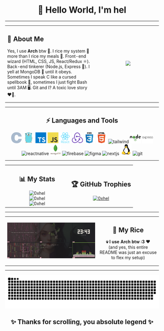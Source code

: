 <h1 align="center">👋 Hello World, I'm hel</h1>

---

<table>
  <tr>
    <td width="60%">
      <h2>🖤 About Me</h2>
      <p>
      Yes, I use <b>Arch</b> btw 🐧.  
      I rice my system 🎨 more than I rice my meals 🍜.  
      Front-end wizard (HTML, CSS, JS, React/Redux ⚛️).  
      Back-end tinkerer (Node.js, Express 🚀).  
      I yell at MongoDB 🍃 until it obeys.  
      Sometimes I speak C like a cursed spellbook 📜,  
      sometimes I just fight Bash until 3AM 🖥️.  
      Git and I? A toxic love story ❤️‍🔥.  
      </p>
    </td>
    <td width="40%" align="center">
      <img src="https://media1.giphy.com/media/v1.Y2lkPTc5MGI3NjExYzB6M2ljaHhzNTkwajVwM25paTg5ZDF6Njl2MDRwZm5peTJ1azFoNyZlcD12MV9pbnRlcm5hbF9naWZfYnlfaWQmY3Q9Zw/XdUr7e0X1Kjeg/giphy.gif" width="250"/>
    </td>
  </tr>
</table>

---

<h2 align="center">⚡ Languages and Tools</h2>

<p align="center">
  <img src="https://raw.githubusercontent.com/devicons/devicon/master/icons/c/c-original.svg" alt="c" width="36" height="36"/>
  <img src="https://raw.githubusercontent.com/devicons/devicon/master/icons/go/go-original.svg" alt="go" width="36" height="36"/>
  <img src="https://raw.githubusercontent.com/devicons/devicon/master/icons/typescript/typescript-original.svg" alt="typescript" width="36" height="36"/>
  <img src="https://raw.githubusercontent.com/devicons/devicon/master/icons/javascript/javascript-original.svg" alt="javascript" width="36" height="36"/>
  <img src="https://raw.githubusercontent.com/devicons/devicon/master/icons/react/react-original-wordmark.svg" alt="react" width="36" height="36"/>
  <img src="https://raw.githubusercontent.com/devicons/devicon/master/icons/redux/redux-original.svg" alt="redux" width="36" height="36"/>
  <img src="https://raw.githubusercontent.com/devicons/devicon/master/icons/css3/css3-original-wordmark.svg" alt="css3" width="36" height="36"/>
  <img src="https://raw.githubusercontent.com/devicons/devicon/master/icons/html5/html5-original-wordmark.svg" alt="html5" width="36" height="36"/>
  <img src="https://www.vectorlogo.zone/logos/tailwindcss/tailwindcss-icon.svg" alt="tailwind" width="36" height="36"/>
  <img src="https://raw.githubusercontent.com/devicons/devicon/master/icons/nodejs/nodejs-original-wordmark.svg" alt="nodejs" width="36" height="36"/>
  <img src="https://raw.githubusercontent.com/devicons/devicon/master/icons/express/express-original-wordmark.svg" alt="express" width="36" height="36"/>
  <img src="https://reactnative.dev/img/header_logo.svg" alt="reactnative" width="36" height="36"/>
  <img src="https://raw.githubusercontent.com/devicons/devicon/master/icons/mongodb/mongodb-original-wordmark.svg" alt="mongodb" width="36" height="36"/>
  <img src="https://www.vectorlogo.zone/logos/firebase/firebase-icon.svg" alt="firebase" width="36" height="36"/>
  <img src="https://www.vectorlogo.zone/logos/figma/figma-icon.svg" alt="figma" width="36" height="36"/>
  <img src="https://cdn.worldvectorlogo.com/logos/nextjs-2.svg" alt="nextjs" width="36" height="36"/>
  <img src="https://raw.githubusercontent.com/devicons/devicon/master/icons/linux/linux-original.svg" alt="linux" width="36" height="36"/>
  <img src="https://www.vectorlogo.zone/logos/git-scm/git-scm-icon.svg" alt="git" width="36" height="36"/>
</p>

---

<table>
  <tr>
    <td width="50%" align="center">
      <h2>📊 My Stats</h2>
      <img src="https://github-readme-stats.vercel.app/api?username=0xhel&show_icons=true&locale=en&theme=radical" alt="0xhel" /><br/>
      <img src="https://github-readme-streak-stats.herokuapp.com/?user=0xhel&theme=radical" alt="0xhel" /><br/>
      <img src="https://github-readme-stats.vercel.app/api/top-langs?username=0xhel&show_icons=true&locale=en&layout=compact&theme=radical" alt="0xhel" />
    </td>
    <td width="50%" align="center">
      <h2>🏆 GitHub Trophies</h2>
      <a href="https://github.com/ryo-ma/github-profile-trophy">
        <img src="https://github-profile-trophy.vercel.app/?username=0xhel&margin-w=10&margin-h=10&column=3&theme=onedark" alt="0xhel"/>
      </a>
    </td>
  </tr>
</table>

---

<table>
  <tr>
    <td width="60%" align="center">
      <img src="https://github.com/0xhel/0xhel/blob/main/assets/github.png" alt="Arch Linux rice" width="600"/>
    </td>
    <td width="40%" align="center">
      <h2>🎨 My Rice</h2>
      <p><b>💀 I use Arch btw :3 ❤️</b><br/>  
      (and yes, this entire README was just an excuse to flex my setup)</p>
    </td>
  </tr>
</table>

---

<p align="center">
  <img src="https://github.com/0xhel/0xhel/blob/output/github-snake-dark.svg" alt="Snake eating commits"/>
</p>

<h2 align="center">✨ Thanks for scrolling, you absolute legend ✨</h2>
